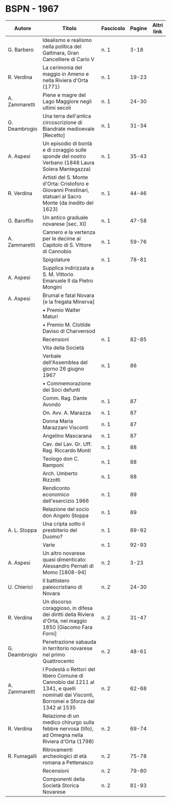 # BSPN - 1967

| Autore        | Titolo                                                                                                                                 | Fascicolo | Pagine | Altri link |
|---------------|----------------------------------------------------------------------------------------------------------------------------------------|-----------|--------|------------|
| G. Barbero    | Idealismo e realismo nella politica del Gattinara, Gran Cancelliere di Carlo V                                                         | n. 1      | 3-18   |            |
| R. Verdina    | La cerimonia del maggio in Ameno e nella Riviera d'Orta (1771)                                                                         | n. 1      | 19-23  |            |
| A. Zammaretti | Piene e magre del Lago Maggiore negli ultimi secoli                                                                                    | n. 1      | 24-30  |            |
| G. Deambrogio | Una terra dell'antica circoscrizione di Biandrate medioevale [Recetto]                                                                 | n. 1      | 31-34  |            |
| A. Aspesi     | Un episodio di bontà e di coraggio sulle sponde del nostro Verbano (1848 Laura Solera Mantegazza)                                      | n. 1      | 35-43  |            |
| R. Verdina    | Artisti del S. Monte d'Orta: Cristoforo e Giovanni Prestinari, statuari al Sacro Monte (da inedito del 1623)                           | n. 1      | 44-46  |            |
| G. Baroffio   | Un antico graduale novarese [sec. XI]                                                                                                  | n. 1      | 47-58  |            |
| A. Zammaretti | Cannero e la vertenza per le decime al Capitolo di S. Vittore di Cannobio                                                              | n. 1      | 59-76  |            |
|               | Spigolature                                                                                                                            | n. 1      | 78-81  |            |
| A. Aspesi     | Supplica indirizzata a S. M. Vittorio Emanuele II da Pietro Mongini                                                                    |           |        |
| A. Aspesi     | Brumal e fatal Novara [e la fregata Minerva]                                                                                           |           |        |
|               | • Premio Walter Maturi                                                                                                                 |           |        |
|               | • Premio M. Clotilde Daviso di Charvensod                                                                                              |           |        |
|               | Recensioni                                                                                                                             | n. 1      | 82-85  |            |
|               | Vita della Società                                                                                                                     |           |        |            |
|               | Verbale dell'Assemblea del giorno 26 giugno 1967                                                                                       | n. 1      | 86     |            |
|               | • Commemorazione dei Soci defunti                                                                                                      |           |        |            |
|               | Comm. Rag. Dante Avondo                                                                                                                | n. 1      | 87     |            |
|               | On. Avv. A. Marazza                                                                                                                    | n. 1      | 87     |            |
|               | Donna Maria Marazzani Visconti                                                                                                         | n. 1      | 87     |            |
|               | Angelino Mascarana                                                                                                                     | n. 1      | 87     |            |
|               | Cav. del Lav. Gr. Uff. Rag. Riccardo Monti                                                                                             | n. 1      | 88     |            |
|               | Teologo don C. Ramponi                                                                                                                 | n. 1      | 88     |            |
|               | Arch. Umberto Rizzotti                                                                                                                 | n. 1      | 88     |            |
|               | Rendiconto economico dell'esercizio 1966                                                                                               | n. 1      | 89     |            |
|               | Relazione del socio don Angelo Stoppa                                                                                                  | n. 1      | 89     |            |
| A. L. Stoppa  | Una cripta sotto il presbiterio del Duomo?                                                                                             | n. 1      | 89-92  |            |
|               | Varie                                                                                                                                  | n. 1      | 92-93  |            |
| A. Aspesi     | Un altro novarese quasi dimenticato: Alessandro Pernati di Momo [1808-94]                                                              | n. 2      | 3-23   |            |
| U. Chierici   | Il battistero paleocristiano di Novara                                                                                                 | n. 2      | 24-30  |            |
| R. Verdina    | Un discorso coraggioso, in difesa dei diritti della Riviera d'Orta, nel maggio 1850 [Giacomo Fara Forni]                               | n. 2      | 31-47  |            |
| G. Deambrogio | Penetrazione sabauda in territorio novarese nel primo Quattrocento                                                                     | n. 2      | 48-61  |            |
| A. Zammaretti | I Podestà o Rettori del libero Comune di Cannobio dal 1211 al 1341, e quelli nominati dai Visconti, Borromei e Sforza dal 1342 al 1535 | n. 2      | 62-68  |            |
| R. Verdina    | Relazione di un medico chirurgo sulla febbre nervosa (tifo), ad Omegna nella Riviera d'Orta (1798)                                     | n. 2      | 69-74  |            |
| R. Fumagalli  | Ritrovamenti archeologici di età romana a Pettenasco                                                                                   | n. 2      | 75-78  |            |
|               | Recensioni                                                                                                                             | n. 2      | 79-80  |            |
|               | Componenti della Società Storica Novarese                                                                                              | n. 2      | 81-93  |            |
